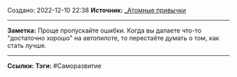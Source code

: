 Создано: 2022-12-10 22:38
**Источник:** [_Атомные привычки](_Атомные%20привычки.md)
***
**Заметка:**  Проще пропускайте ошибки. Когда вы далаете что-то "достаточно хорошо" на автопилоте, то перестаёте думать о том, как стать лучше.
***
**Ссылки:** 
**Тэги:** #Саморазвитие 

